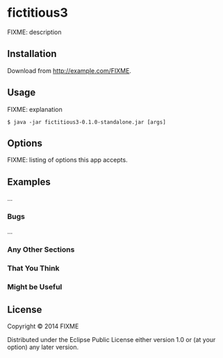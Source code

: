 # fictitious3

FIXME: description

## Installation

Download from http://example.com/FIXME.

## Usage

FIXME: explanation

    $ java -jar fictitious3-0.1.0-standalone.jar [args]

## Options

FIXME: listing of options this app accepts.

## Examples

...

### Bugs

...

### Any Other Sections
### That You Think
### Might be Useful

## License

Copyright © 2014 FIXME

Distributed under the Eclipse Public License either version 1.0 or (at
your option) any later version.

